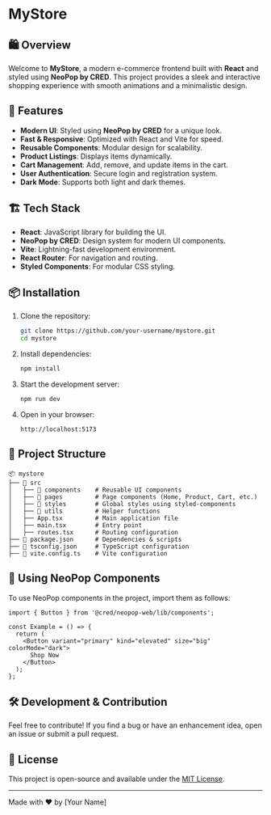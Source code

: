 # MyStore

## 🛍️ Overview
Welcome to **MyStore**, a modern e-commerce frontend built with **React** and styled using **NeoPop by CRED**. This project provides a sleek and interactive shopping experience with smooth animations and a minimalistic design.

## 🚀 Features
- **Modern UI**: Styled using **NeoPop by CRED** for a unique look.
- **Fast & Responsive**: Optimized with React and Vite for speed.
- **Reusable Components**: Modular design for scalability.
- **Product Listings**: Displays items dynamically.
- **Cart Management**: Add, remove, and update items in the cart.
- **User Authentication**: Secure login and registration system.
- **Dark Mode**: Supports both light and dark themes.

## 🏗️ Tech Stack
- **React**: JavaScript library for building the UI.
- **NeoPop by CRED**: Design system for modern UI components.
- **Vite**: Lightning-fast development environment.
- **React Router**: For navigation and routing.
- **Styled Components**: For modular CSS styling.

## 📦 Installation

1. Clone the repository:
   ```sh
   git clone https://github.com/your-username/mystore.git
   cd mystore
   ```

2. Install dependencies:
   ```sh
   npm install
   ```

3. Start the development server:
   ```sh
   npm run dev
   ```

4. Open in your browser:
   ```
   http://localhost:5173
   ```

## 📂 Project Structure
```
📦 mystore
├── 📁 src
│   ├── 📁 components    # Reusable UI components
│   ├── 📁 pages         # Page components (Home, Product, Cart, etc.)
│   ├── 📁 styles        # Global styles using styled-components
│   ├── 📁 utils         # Helper functions
│   ├── App.tsx         # Main application file
│   ├── main.tsx        # Entry point
│   ├── routes.tsx      # Routing configuration
├── 📄 package.json      # Dependencies & scripts
├── 📄 tsconfig.json     # TypeScript configuration
├── 📄 vite.config.ts    # Vite configuration
```

## 🎨 Using NeoPop Components
To use NeoPop components in the project, import them as follows:

```tsx
import { Button } from '@cred/neopop-web/lib/components';

const Example = () => {
  return (
    <Button variant="primary" kind="elevated" size="big" colorMode="dark">
      Shop Now
    </Button>
  );
};
```

## 🛠️ Development & Contribution
Feel free to contribute! If you find a bug or have an enhancement idea, open an issue or submit a pull request.

## 📜 License
This project is open-source and available under the [MIT License](LICENSE).

---
Made with ❤️ by [Your Name]

